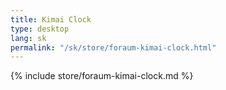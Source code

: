 ```yaml
---
title: Kimai Clock
type: desktop
lang: sk
permalink: "/sk/store/foraum-kimai-clock.html"
---
```


{% include store/foraum-kimai-clock.md %}
